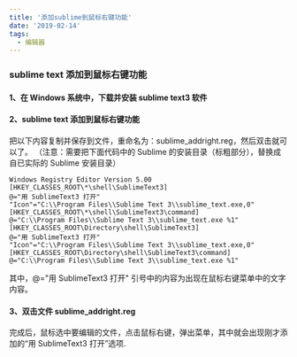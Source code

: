 ```yaml
---
title: '添加sublime到鼠标右键功能'
date: '2019-02-14'
tags:
  - 编辑器
---
```


### sublime text 添加到鼠标右键功能

#### 1、在 Windows 系统中，下载并安装 sublime text3 软件

#### 2、sublime text 添加到鼠标右键功能

把以下内容复制并保存到文件，重命名为：sublime_addright.reg，然后双击就可以了。
（注意：需要把下面代码中的 Sublime 的安装目录（标粗部分），替换成自已实际的 Sublime 安装目录）

```
Windows Registry Editor Version 5.00
[HKEY_CLASSES_ROOT\*\shell\SublimeText3]
@="用 SublimeText3 打开"
"Icon"="C:\\Program Files\\Sublime Text 3\\sublime_text.exe,0"
[HKEY_CLASSES_ROOT\*\shell\SublimeText3\command]
@="C:\\Program Files\\Sublime Text 3\\sublime_text.exe %1"
[HKEY_CLASSES_ROOT\Directory\shell\SublimeText3]
@="用 SublimeText3 打开"
"Icon"="C:\\Program Files\\Sublime Text 3\\sublime_text.exe,0"
[HKEY_CLASSES_ROOT\Directory\shell\SublimeText3\command]
@="C:\\Program Files\\Sublime Text 3\\sublime_text.exe %1"
```

其中，@="用 SublimeText3 打开" 引号中的内容为出现在鼠标右键菜单中的文字内容。

#### 3、双击文件 sublime_addright.reg

完成后，鼠标选中要编辑的文件，点击鼠标右键，弹出菜单，其中就会出现刚才添加的“用 SublimeText3 打开”选项.
